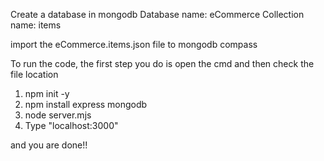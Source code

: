 Create a database in mongodb
Database name: eCommerce
Collection name: items


import the eCommerce.items.json file to mongodb compass


To run the code, the first step you do is open the cmd and then check the file location
1. npm init -y
2. npm install express mongodb
3. node server.mjs
4. Type "localhost:3000"

and you are done!!
